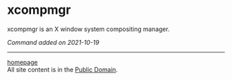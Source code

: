 # xcompmgr
xcompmgr is an X window system compositing manager.

*Command added on 2021-10-19*

---

[homepage](../index.html)\
All site content is in the [Public Domain](http://unlicense.org/).
